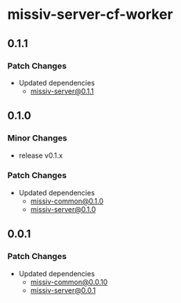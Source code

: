 # missiv-server-cf-worker

## 0.1.1

### Patch Changes

- Updated dependencies
  - missiv-server@0.1.1

## 0.1.0

### Minor Changes

- release v0.1.x

### Patch Changes

- Updated dependencies
  - missiv-common@0.1.0
  - missiv-server@0.1.0

## 0.0.1

### Patch Changes

- Updated dependencies
  - missiv-common@0.0.10
  - missiv-server@0.0.1
